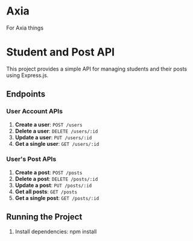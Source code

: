 # Axia
For Axia things 
# Student and Post API

This project provides a simple API for managing students and their posts using Express.js.

## Endpoints

### User Account APIs
1. **Create a user**: `POST /users`
2. **Delete a user**: `DELETE /users/:id`
3. **Update a user**: `PUT /users/:id`
4. **Get a single user**: `GET /users/:id`

### User's Post APIs
1. **Create a post**: `POST /posts`
2. **Delete a post**: `DELETE /posts/:id`
3. **Update a post**: `PUT /posts/:id`
4. **Get all posts**: `GET /posts`
5. **Get a single post**: `GET /posts/:id`

## Running the Project

1. Install dependencies:
   npm install
